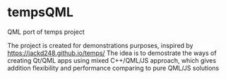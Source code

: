 # tempsQML
QML port of temps project

The project is created for demonstrations purposes, inspired by https://jackd248.github.io/temps/ 
The idea is to demostrate the ways of creating Qt/QML apps using mixed C++/QML/JS approach, which gives addition flexibility and performance comparing to pure QML/JS solutions

